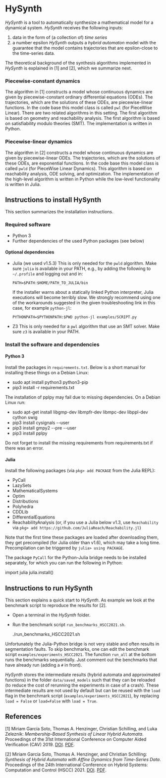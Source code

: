 # HySynth

*HySynth* is a tool to automatically synthesize a mathematical model for a
dynamical system.
*HySynth* receives the following inputs:
1. data in the form of (a collection of) *time series*
2. a number epsilon
*HySynth* outputs a *hybrid automaton* model with the guarantee that the model
contains trajectories that are epsilon-close to the time-series data.

The theoretical background of the synthesis algorithms implemented in *HySynth*
is explained in [1] and [2], which we summarize next.


### Piecewise-constant dynamics

The algorithm in [1] constructs a model whose continuous dynamics are given by
piecewise-constant ordinary differential equations (ODEs).
The trajectories, which are the solutions of these ODEs, are piecewise-linear
functions.
In the code base this model class is called `pwl` (for PieceWise Linear).
There are two related algorithms in this setting.
The first algorithm is based on geometry and reachability analysis.
The first algorithm is based on satisfiability modulo theories (SMT).
The implementation is written in Python.


### Piecewise-linear dynamics

The algorithm in [2] constructs a model whose continuous dynamics are given by
piecewise-linear ODEs.
The trajectories, which are the solutions of these ODEs, are exponential
functions.
In the code base this model class is called `pwld` (for PieceWise Linear
Dynamics).
This algorithm is based on reachability analysis, ODE solving, and optimization.
The implementation of the high-level algorithm is written in Python while the
low-level functionality is written in Julia.



## Instructions to install HySynth

This section summarizes the installation instructions.


### Required software

* Python 3
* Further dependencies of the used Python packages (see below)


#### Optional dependencies

* Julia (we used v1.5.3)
  This is only needed for the `pwld` algorithm.
  Make sure `julia` is available in your PATH, e.g., by adding the following to
  `~/.profile` and logging out and in:

  ```
  PATH=$PATH:$HOME/PATH_TO_JULIA/bin
  ```

  If the installer warns about a statically linked Python interpreter, Julia
  executions will become terribly slow.
  We strongly recommend using one of the workarounds suggested in the given
  troubleshooting link in this case, for example `python-jl`:

  ```
  PYTHONPATH=$PYTHONPATH:$PWD python-jl examples/SCRIPT.py
  ```

* Z3
  This is only needed for a `pwl` algorithm that use an SMT solver.
  Make sure `z3` is available in your PATH.


### Install the software and dependencies

#### Python 3

  Install the packages in `requirements.txt`.
  Below is a short manual for installing these things on a Debian Linux:

  * sudo apt install python3 python3-pip
  * pip3 install -r requirements.txt

  The installation of pplpy may fail due to missing dependencies.
  On a Debian Linux run:

  * sudo apt-get install libgmp-dev libmpfr-dev libmpc-dev libppl-dev cython swig
  * pip3 install cysignals --user
  * pip3 install gmpy2 --pre --user
  * pip3 install pplpy

  Do not forget to install the missing requirements from requirements.txt if
  there was an error.

#### Julia

  Install the following packages (via `pkg> add PACKAGE` from the Julia REPL):

  * PyCall
  * LazySets
  * MathematicalSystems
  * Optim
  * Distributions
  * Polyhedra
  * CDDLib
  * DifferentialEquations
  * ReachabilityAnalysis (or, if you use a Julia below v1.3, use `Reachability`
    via `pkg> add https://github.com/JuliaReach/Reachability.jl`)

  Note that the first time these packages are loaded after downloading them,
  they get precompiled (for Julia older than v1.6), which may take a long time.
  Precompilation can be triggered by `julia> using PACKAGE`.

  The package `PyCall` for the Python-Julia bridge needs to be installed
  separately, for which you can run the following in Python:

  import julia
  julia.install()



## Instructions to run HySynth

This section explains a quick start to *HySynth*.
As example we look at the benchmark script to reproduce the results for [2].

* Open a terminal in the *HySynth* folder.

* Run the benchmark script `run_benchmarks_HSCC2021.sh`.

    ./run_benchmarks_HSCC2021.sh

Unfortunately the Julia-Python bridge is not very stable and often results in
segmentation faults.
To skip benchmarks, one can edit the benchmark script
`examples/experiments_HSCC2021`.
The function `run_all` at the bottom runs the benchmarks sequentially.
Just comment out the benchmarks that have already run (adding a `#` in front).

*HySynth* stores the intermediate results (hybrid automata and approximated
functions) in the folder `data/saved_models` such that they can be reloaded (to
reduce the cost of rerunning the experiments in case of a crash).
These intermediate results are not used by default but can be reused with the
`load` flag in the benchmark script (`examples/experiments_HSCC2021`), by
replacing `load = False` or `load=False` with `load = True`.


## References

[1] Miriam García Soto, Thomas A. Henzinger, Christian Schilling, and Luka
Zeleznik:
*Membership-Based Synthesis of Linear Hybrid Automata*.
Proceedings of the 31st International Conference on Computer Aided Verification
(CAV) 2019.
[DOI](https://doi.org/10.1007/978-3-030-25540-4_16).
[PDF](https://research-explorer.app.ist.ac.at/record/6493).


[2] Miriam García Soto, Thomas A. Henzinger, and Christian Schilling:
*Synthesis of Hybrid Automata with Affine Dynamics from Time-Series Data*.
Proceedings of the 24th International Conference on Hybrid Systems: Computation
and Control (HSCC) 2021.
[DOI](https://doi.org/10.1145/3447928.3456704).
[PDF](https://research-explorer.app.ist.ac.at/record/9200).
